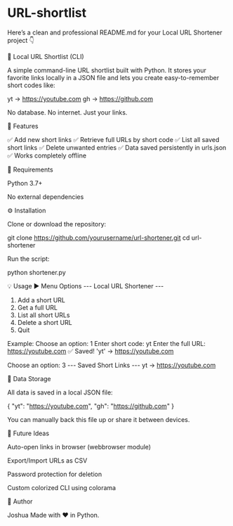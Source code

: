 # URL-shortlist
Here’s a clean and professional README.md for your Local URL Shortener project 👇

🧩 Local URL Shortlist (CLI)

A simple command-line URL shortlist built with Python.
It stores your favorite links locally in a JSON file and lets you create easy-to-remember short codes like:

yt  →  https://youtube.com
gh  →  https://github.com


No database. No internet. Just your links.

🚀 Features

✅ Add new short links
✅ Retrieve full URLs by short code
✅ List all saved short links
✅ Delete unwanted entries
✅ Data saved persistently in urls.json
✅ Works completely offline

🧱 Requirements

Python 3.7+

No external dependencies

⚙️ Installation

Clone or download the repository:

git clone https://github.com/yourusername/url-shortener.git
cd url-shortener


Run the script:

python shortener.py

💡 Usage
▶️ Menu Options
--- Local URL Shortener ---
1. Add a short URL
2. Get a full URL
3. List all short URLs
4. Delete a short URL
5. Quit

Example:
Choose an option: 1
Enter short code: yt
Enter the full URL: https://youtube.com
✅ Saved! 'yt' → https://youtube.com

Choose an option: 3
--- Saved Short Links ---
yt         → https://youtube.com

📁 Data Storage

All data is saved in a local JSON file:

{
  "yt": "https://youtube.com",
  "gh": "https://github.com"
}


You can manually back this file up or share it between devices.

🧠 Future Ideas

 Auto-open links in browser (webbrowser module)

 Export/Import URLs as CSV

 Password protection for deletion

 Custom colorized CLI using colorama

👤 Author

Joshua
Made with ❤️ in Python.

